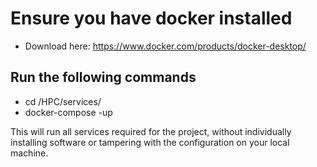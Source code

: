 
#  Ensure you have docker installed
- Download here: https://www.docker.com/products/docker-desktop/


##  Run the following commands
- cd /HPC/services/
- docker-compose -up

This will run all services required for the project, without individually installing software or tampering with the configuration on your local machine.
 